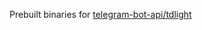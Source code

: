 Prebuilt binaries for [telegram-bot-api/tdlight](https://github.com/tdlight-team/tdlight-telegram-bot-api/)
